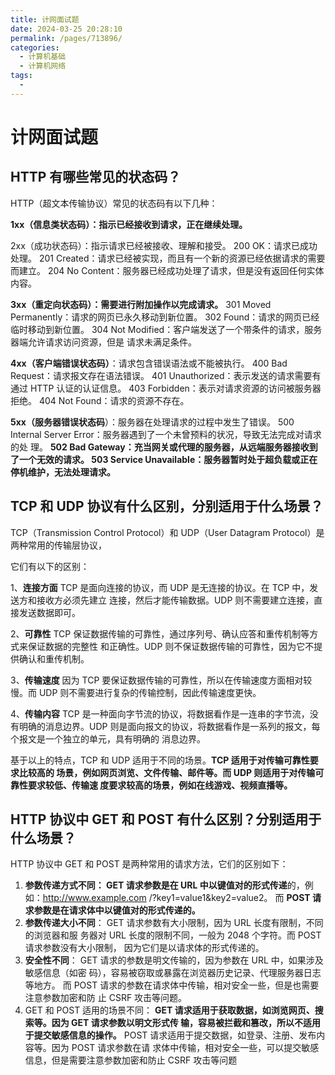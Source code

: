 ```yaml
---
title: 计网面试题
date: 2024-03-25 20:28:10
permalink: /pages/713896/
categories:
  - 计算机基础
  - 计算机网络
tags:
  - 
---
```

# 计网面试题





## HTTP 有哪些常⻅的状态码？

HTTP（超⽂本传输协议）常⻅的状态码有以下⼏种：

**1xx（信息类状态码）：指示已经接收到请求，正在继续处理。** 

2xx（成功状态码）：指示请求已经被接收、理解和接受。 200 OK：请求已成功处理。 201 Created：请求已经被实现，⽽且有⼀个新的资源已经依据请求的需要⽽建⽴。 204 No Content：服务器已经成功处理了请求，但是没有返回任何实体内容。 

**3xx（重定向状态码）：需要进⾏附加操作以完成请求。** 301 Moved Permanently：请求的⽹⻚已永久移动到新位置。 302 Found：请求的⽹⻚已经临时移动到新位置。 304 Not Modified：客户端发送了⼀个带条件的请求，服务器端允许请求访问资源，但是 请求未满⾜条件。 

**4xx（客户端错误状态码）**：请求包含错误语法或不能被执⾏。 400 Bad Request：请求报⽂存在语法错误。 401 Unauthorized：表示发送的请求需要有通过 HTTP 认证的认证信息。 403 Forbidden：表示对请求资源的访问被服务器拒绝。 404 Not Found：请求的资源不存在。 

**5xx（服务器错误状态码**）：服务器在处理请求的过程中发⽣了错误。 500 Internal Server Error：服务器遇到了⼀个未曾预料的状况，导致⽆法完成对请求的处 理。 **502 Bad Gateway：充当⽹关或代理的服务器，从远端服务器接收到了⼀个⽆效的请求。 503 Service Unavailable：服务器暂时处于超负载或正在停机维护，⽆法处理请求。**





## TCP 和 UDP 协议有什么区别，分别适⽤于什么场景？



TCP（Transmission Control Protocol）和 UDP（User Datagram Protocol）是两种常⽤的传输层协议，

它们有以下的区别： 

1、**连接⽅⾯** TCP 是⾯向连接的协议，⽽ UDP 是⽆连接的协议。在 TCP 中，发送⽅和接收⽅必须先建⽴ 连接，然后才能传输数据。UDP 则不需要建⽴连接，直接发送数据即可。

 2、**可靠性** TCP 保证数据传输的可靠性，通过序列号、确认应答和重传机制等⽅式来保证数据的完整性 和正确性。UDP 则不保证数据传输的可靠性，因为它不提供确认和重传机制。

 3、**传输速度** 因为 TCP 要保证数据传输的可靠性，所以在传输速度⽅⾯相对较慢。⽽ UDP 则不需要进⾏复杂的传输控制，因此传输速度更快。

 4、**传输内容** TCP 是⼀种⾯向字节流的协议，将数据看作是⼀连串的字节流，没有明确的消息边界。UDP 则是⾯向报⽂的协议，将数据看作是⼀系列的报⽂，每个报⽂是⼀个独⽴的单元，具有明确的 消息边界。

 基于以上的特点，TCP 和 UDP 适⽤于不同的场景。**TCP 适⽤于对传输可靠性要求⽐较⾼的 场景，例如⽹⻚浏览、⽂件传输、邮件等。⽽ UDP 则适⽤于对传输可靠性要求较低、传输速 度要求较⾼的场景，例如在线游戏、视频直播等。**







## HTTP 协议中 GET 和 POST 有什么区别？分别适⽤于什么场景？

HTTP 协议中 GET 和 POST 是两种常⽤的请求⽅法，它们的区别如下： 

1. **参数传递⽅式不同： GET 请求参数是在 URL 中以键值对的形式传递**的，例如：http://www.example.com /?key1=value1&key2=value2。 ⽽ **POST 请求参数是在请求体中以键值对的形式传递的。**
2.  **参数传递⼤⼩不同**： GET 请求参数有⼤⼩限制，因为 URL ⻓度有限制，不同的浏览器和服 务器对 URL ⻓度的限制不同，⼀般为 2048 个字符。⽽ POST 请求参数没有⼤⼩限制， 因为它们是以请求体的形式传递的。
3. **安全性不同**： GET 请求的参数是明⽂传输的，因为参数在 URL 中，如果涉及敏感信息（如密 码），容易被窃取或暴露在浏览器历史记录、代理服务器⽇志等地⽅。 ⽽ POST 请求的参数在请求体中传输，相对安全⼀些，但是也需要注意参数加密和防 ⽌ CSRF 攻击等问题。 
4. GET 和 POST 适⽤的场景不同： **GET 请求适⽤于获取数据，如浏览⽹⻚、搜索等。因为 GET 请求参数以明⽂形式传 输，容易被拦截和篡改，所以不适⽤于提交敏感信息的操作。** POST 请求适⽤于提交数据，如登录、注册、发布内容等。因为 POST 请求参数在请 求体中传输，相对安全⼀些，可以提交敏感信息，但是需要注意参数加密和防⽌ CSRF 攻击等问题









